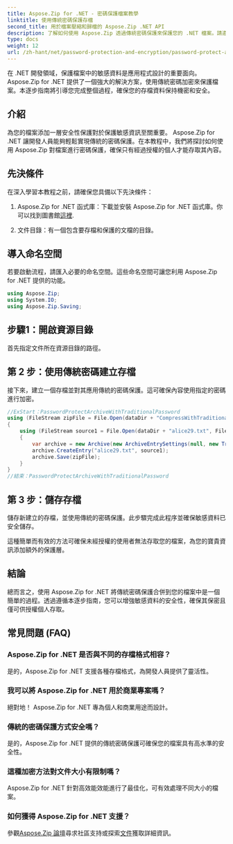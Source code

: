 ```yaml
---
title: Aspose.Zip for .NET - 密碼保護檔案教學
linktitle: 使用傳統密碼保護存檔
second_title: 用於檔案壓縮和歸檔的 Aspose.Zip .NET API
description: 了解如何使用 Aspose.Zip 透過傳統密碼保護來保護您的 .NET 檔案。請遵循我們的逐步指南以增強資料機密性。
type: docs
weight: 12
url: /zh-hant/net/password-protection-and-encryption/password-protect-archive-traditional-password/
---
```


在 .NET 開發領域，保護檔案中的敏感資料是應用程式設計的重要面向。 Aspose.Zip for .NET 提供了一個強大的解決方案，使用傳統密碼加密來保護檔案。本逐步指南將引導您完成整個過程，確保您的存檔資料保持機密和安全。

## 介紹

為您的檔案添加一層安全性保護對於保護敏感資訊至關重要。 Aspose.Zip for .NET 讓開發人員能夠輕鬆實現傳統的密碼保護。在本教程中，我們將探討如何使用 Aspose.Zip 對檔案進行密碼保護，確保只有經過授權的個人才能存取其內容。

## 先決條件

在深入學習本教程之前，請確保您具備以下先決條件：

1. Aspose.Zip for .NET 函式庫：下載並安裝 Aspose.Zip for .NET 函式庫。你可以找到圖書館[這裡](https://releases.aspose.com/zip/net/).

2. 文件目錄：有一個包含要存檔和保護的文檔的目錄。

## 導入命名空間

若要啟動流程，請匯入必要的命名空間。這些命名空間可讓您利用 Aspose.Zip for .NET 提供的功能。

```csharp
using Aspose.Zip;
using System.IO;
using Aspose.Zip.Saving;
```

## 步驟1：開啟資源目錄

首先指定文件所在資源目錄的路徑。

## 第 2 步：使用傳統密碼建立存檔

接下來，建立一個存檔並對其應用傳統的密碼保護。這可確保內容使用指定的密碼進行加密。

```csharp
//ExStart：PasswordProtectArchiveWithTraditionalPassword
using (FileStream zipFile = File.Open(dataDir + "CompressWithTraditionalEncryption_out.zip", FileMode.Create))
{
    using (FileStream source1 = File.Open(dataDir + "alice29.txt", FileMode.Open, FileAccess.Read))
    {
        var archive = new Archive(new ArchiveEntrySettings(null, new TraditionalEncryptionSettings("p@s$")));
        archive.CreateEntry("alice29.txt", source1);
        archive.Save(zipFile);
    }
}
//結束：PasswordProtectArchiveWithTraditionalPassword
```

## 第 3 步：儲存存檔

儲存新建立的存檔，並使用傳統的密碼保護。此步驟完成此程序並確保敏感資料已安全儲存。

這種簡單而有效的方法可確保未經授權的使用者無法存取您的檔案，為您的寶貴資訊添加額外的保護層。

## 結論

總而言之，使用 Aspose.Zip for .NET 將傳統密碼保護合併到您的檔案中是一個簡單的過程。透過遵循本逐步指南，您可以增強敏感資料的安全性，確保其保密且僅可供授權個人存取。

## 常見問題 (FAQ)

### Aspose.Zip for .NET 是否與不同的存檔格式相容？
是的，Aspose.Zip for .NET 支援各種存檔格式，為開發人員提供了靈活性。

### 我可以將 Aspose.Zip for .NET 用於商業專案嗎？
絕對地！ Aspose.Zip for .NET 專為個人和商業用途而設計。

### 傳統的密碼保護方式安全嗎？
是的，Aspose.Zip for .NET 提供的傳統密碼保護可確保您的檔案具有高水準的安全性。

### 這種加密方法對文件大小有限制嗎？
Aspose.Zip for .NET 針對高效能效能進行了最佳化，可有效處理不同大小的檔案。

### 如何獲得 Aspose.Zip for .NET 支援？
參觀[Aspose.Zip 論壇](https://forum.aspose.com/c/zip/37)尋求社區支持或探索[文件](https://reference.aspose.com/zip/net/)獲取詳細資訊。

